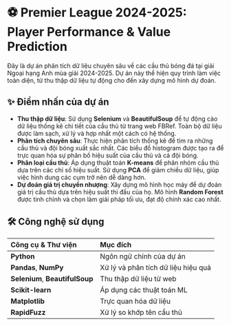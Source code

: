 # ⚽ Premier League 2024-2025: Player Performance & Value Prediction

Đây là dự án phân tích dữ liệu chuyên sâu về các cầu thủ bóng đá tại giải Ngoại hạng Anh mùa giải 2024-2025. Dự án này thể hiện quy trình làm việc toàn diện, từ thu thập dữ liệu tự động cho đến xây dựng mô hình dự đoán.

## ✨ Điểm nhấn của dự án

- **Thu thập dữ liệu**: Sử dụng **Selenium** và **BeautifulSoup** để tự động cào dữ liệu thống kê chi tiết của cầu thủ từ trang web FBRef. Toàn bộ dữ liệu được làm sạch, xử lý và hợp nhất một cách có hệ thống.
- **Phân tích chuyên sâu**: Thực hiện phân tích thống kê để tìm ra những cầu thủ và đội bóng xuất sắc nhất. Các biểu đồ histogram được tạo ra để trực quan hóa sự phân bố hiệu suất của cầu thủ và cả đội bóng.
- **Phân loại cầu thủ**: Áp dụng thuật toán **K-means** để phân nhóm cầu thủ dựa trên các chỉ số hiệu suất. Sử dụng **PCA** để giảm chiều dữ liệu, giúp việc hình dung các cụm trở nên dễ dàng hơn.
- **Dự đoán giá trị chuyển nhượng**: Xây dựng mô hình học máy để dự đoán giá trị cầu thủ dựa trên hiệu suất thi đấu của họ. Mô hình **Random Forest** được tinh chỉnh và chọn làm giải pháp tối ưu, đạt độ chính xác cao nhất.

## 🛠️ Công nghệ sử dụng

| Công cụ & Thư viện | Mục đích |
| :--- | :--- |
| **Python** | Ngôn ngữ chính của dự án |
| **Pandas**, **NumPy** | Xử lý và phân tích dữ liệu hiệu quả |
| **Selenium**, **BeautifulSoup** | Thu thập dữ liệu từ web |
| **Scikit-learn** | Áp dụng các thuật toán ML |
| **Matplotlib** | Trực quan hóa dữ liệu |
| **RapidFuzz** | Xử lý so khớp tên cầu thủ |
